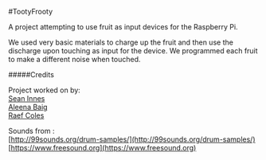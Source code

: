 #TootyFrooty

A project attempting to use fruit as input devices for the Raspberry Pi.

We used very basic materials to charge up the fruit and then use the discharge upon touching as input for the device.
We programmed each fruit to make a different noise when touched.

#####Credits

Project worked on by:<br>
[Sean Innes](http://seaninn.es/)<br>
[Aleena Baig](https://uk.linkedin.com/in/aleenab)<br>
[Raef Coles](https://github.com/RcColes)<br>

Sounds from :<br>
[http://99sounds.org/drum-samples/](http://99sounds.org/drum-samples/)<br>
[https://www.freesound.org](https://www.freesound.org)
